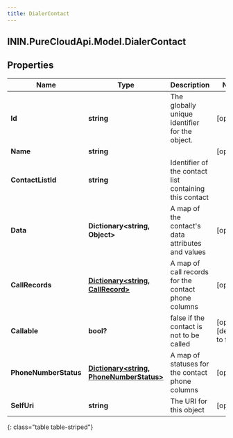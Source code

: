 ```yaml
---
title: DialerContact
---
```

## ININ.PureCloudApi.Model.DialerContact

## Properties

|Name | Type | Description | Notes|
|------------ | ------------- | ------------- | -------------|
| **Id** | **string** | The globally unique identifier for the object. | [optional] |
| **Name** | **string** |  | [optional] |
| **ContactListId** | **string** | Identifier of the contact list containing this contact | |
| **Data** | **Dictionary&lt;string, Object&gt;** | A map of the contact&#39;s data attributes and values | [optional] |
| **CallRecords** | [**Dictionary&lt;string, CallRecord&gt;**](CallRecord.html) | A map of call records for the contact phone columns | [optional] |
| **Callable** | **bool?** | false if the contact is not to be called | [optional] [default to false]|
| **PhoneNumberStatus** | [**Dictionary&lt;string, PhoneNumberStatus&gt;**](PhoneNumberStatus.html) | A map of statuses for the contact phone columns | [optional] |
| **SelfUri** | **string** | The URI for this object | [optional] |
{: class="table table-striped"}



